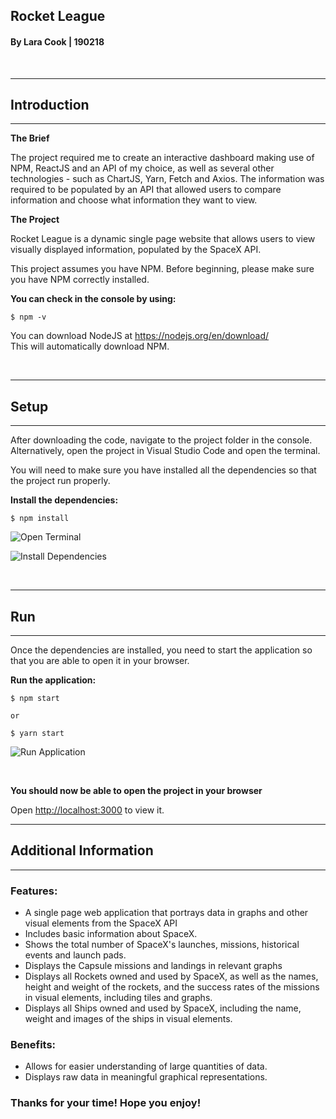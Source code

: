 ## **Rocket League**

#### By Lara Cook | 190218

<br />

---

## **Introduction**

---

**The Brief**

The project required me to create an interactive dashboard making use of NPM, ReactJS and an API of my choice, as well as several other technologies - such as ChartJS, Yarn, Fetch and Axios. The information was required to be populated by an API that allowed users to compare information and choose what information they want to view.

**The Project**

Rocket League is a dynamic single page website that allows users to view visually displayed information, populated by the SpaceX API.

This project assumes you have NPM. Before beginning, please make sure you have NPM correctly installed.

**You can check in the console by using:**

```
$ npm -v
```

You can download NodeJS at <https://nodejs.org/en/download/> <br>
This will automatically download NPM.

<br />

---

## **Setup**

---

After downloading the code, navigate to the project folder in the console. Alternatively, open the project in Visual Studio Code and open the terminal.

You will need to make sure you have installed all the dependencies so that the project run properly.

**Install the dependencies:**

```
$ npm install
```

![Open Terminal](https://github.com/LaraCassandra/mean-term-2/blob/master/public/img/OpenTerminal.jpg "Open Terminal")

![Install Dependencies](https://github.com/LaraCassandra/mean-term-2/blob/master/public/img/InstallDependencies.JPG "Install Dependencies")

<br />

---

## **Run**

---

Once the dependencies are installed, you need to start the application so that you are able to open it in your browser.

**Run the application:**

```
$ npm start

or

$ yarn start
```

![Run Application](https://github.com/LaraCassandra/mean-term-2/blob/master/public/img/RunApp.JPG "Run Application")

<br/>

**You should now be able to open the project in your browser**

Open [http://localhost:3000](http://localhost:3000) to view it.

---

## **Additional Information**

---

### Features:

- A single page web application that portrays data in graphs and other visual elements from the SpaceX API
- Includes basic information about SpaceX.
- Shows the total number of SpaceX's launches, missions, historical events and launch pads.
- Displays the Capsule missions and landings in relevant graphs
- Displays all Rockets owned and used by SpaceX, as well as the names, height and weight of the rockets, and the success rates of the missions in visual elements, including tiles and graphs.
- Displays all Ships owned and used by SpaceX, including the name, weight and images of the ships in visual elements.

### Benefits:

- Allows for easier understanding of large quantities of data.
- Displays raw data in meaningful graphical representations.

### **Thanks for your time! Hope you enjoy!**
